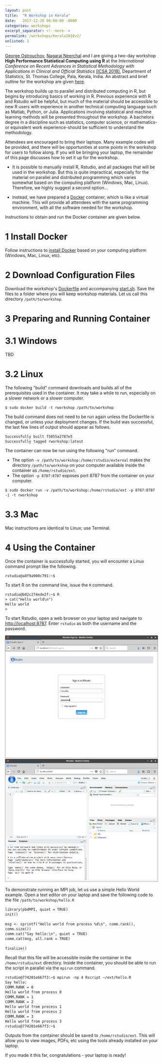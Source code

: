 ```yaml
---
layout: post
title:  "R Workshop in Kerala"
date:   2017-12-20 00:00:00 -0000
categories: workshops
excerpt_separator: <!--more-->
permalink: /workshops/Kerala2018v2/
unlisted: 1
---
```

<!--more-->

[George Ostrouchov](http://www.csm.ornl.gov/~ost/), [Nagaraj Neerchal](http://www.math.umbc.edu/people/neerchal.htm) and I are giving a two-day workshop **High Performance Statistical Computing using R** at the *International Conference on Recent Advances in Statistical Methodology with Applications in Clinical and Official Statistics* [(ICSA 2018)](https://icsa2018.wordpress.com/),  Department of Statistics, St. Thomas College, Pala, Kerala, India. An abstract and brief outline for the workshop are given [here](https://icsa2018.wordpress.com/workshop/).

The workshop builds up to parallel and distributed computing in R, but begins by introducing basics of working in R. Previous experience with R and Rstudio will be helpful, but much of the material should be accessible to new R users with experience in another technical computing language such as Matlab, Python, or Julia. Applications involving statistical and machine learning methods will be presented throughout the workshop. A bachelors degree in a discipline such as statistics, computer science, or mathematics-or equivalent work experience-should be sufficient to understand the methodology.

Attendees are encouraged to bring their laptops. Many example codes will be provided, and there will be opportunities at some points in the workshop for users to follow along. If you will be bringing your laptop, the remainder of this page discusses how to set it up for the workshop.

* It is possible to manually install R, Rstudio, and all packages that will be used in the workshop. But this is quite impractical, especially for the material on parallel and distributed programming which varies somewhat based on the computing platform (Windows, Mac, Linux). Therefore, we highly suggest a second option...

* Instead, we have prepared a [Docker](https://www.docker.com) container, which is like a virtual machine. This will provide all attendees with the same programming environment, with all the software needed for the workshop.

Instructions to obtain and run the Docker container are given below.

# 1 Install Docker
Follow instructions to [install Docker](https://docs.docker.com/engine/installation/) based on your computing platform (Windows, Mac, Linux, etc).

# 2 Download Configuration Files
Download the workshop's
[Dockerfile](https://drive.google.com/uc?export=view&id=1CEnhcye1ifSdQHJKBalf20ZiVdeIyZII) and accompanying [start.sh](https://drive.google.com/uc?export=view&id=15hFA_kSpGmUddMa8tSyqN574h-SIB_zA).
Save the files to a folder where you will keep workshop materials. Let us call this directory `/path/to/workshop`.

# 3 Preparing and Running Container

# 3.1 Windows
TBD

# 3.2 Linux
The following "build" command downloads and builds all of the prerequisites used in the container. It may take a while to run, especially on a slower network or a slower computer.

``` {bash}
$ sudo docker build -t rworkshop /path/to/workshop
```

The build command does not need to be run again unless the Dockerfile is changed, or unless your deployment changes. If the build was successful, the last few lines of output should appear as follows.

```
Successfully built f5055a2787e5
Successfully tagged rworkshop:latest
```

The container can now be run using the following "run" command.
* The option `-v /path/to/workshop:/home/rstudio/external` makes the directory `/path/to/workshop` on your computer available inside the container as `/home/rstudio/ext`.
* The option `-p 8787:8787` exposes port 8787 from the container on your computer.

``` {bash}
$ sudo docker run -v /path/to/workshop:/home/rstudio/ext -p 8787:8787 -i -t rworkshop
```

# 3.3 Mac
Mac instructions are identical to Linux; use Terminal.

# 4 Using the Container
Once the container is successfully started, you will encounter a Linux command prompt like the following.

``` {bash}
rstudio@a8f9a900c791:~$
```

To start R on the command line, issue the `R` command.

``` {bash}
rstudio@b02c274ede2f:~$ R
> cat("Hello world\n")
Hello world
>
```

To start Rstudio, open a web browser on your laptop and navigate to <http://localhost:8787>. Enter `rstudio` as both the username and the password.

![Rstudio Server in browser](/images/Kerala2018/rstudio-server-login.png)
![Rstudio Server in browser](/images/Kerala2018/rstudio-server-screen.png)

To demonstrate running an MPI job, let us use a simple Hello World example. Open a text editor on your laptop and save the following code to the file `/path/to/workshop/hello.R`
```
library(pbdMPI, quiet = TRUE)
init()

msg <- sprintf("Hello world from process %d\n", comm.rank(), comm.size())
comm.cat("Say hello:\n", quiet = TRUE)
comm.cat(msg, all.rank = TRUE)

finalize()
```
Recall that this file will be accessible inside the container in the `/home/rstudio/ext` directory. Inside the container, you should be able to run the script in parallel via the `mpirun` command.
``` {bash}
rstudio@774201e667f3:~$ mpirun -np 4 Rscript ~/ext/hello.R
Say hello:
COMM.RANK = 0
Hello world from process 0
COMM.RANK = 1
COMM.RANK = 2
Hello world from process 1
Hello world from process 2
COMM.RANK = 3
Hello world from process 3
rstudio@774201e667f3:~$
```

Outputs from the container should be saved to `/home/rstudio/ext`. This will allow you to view images, PDFs, etc using the tools already installed on your laptop.

If you made it this far, congratulations - your laptop is ready!
